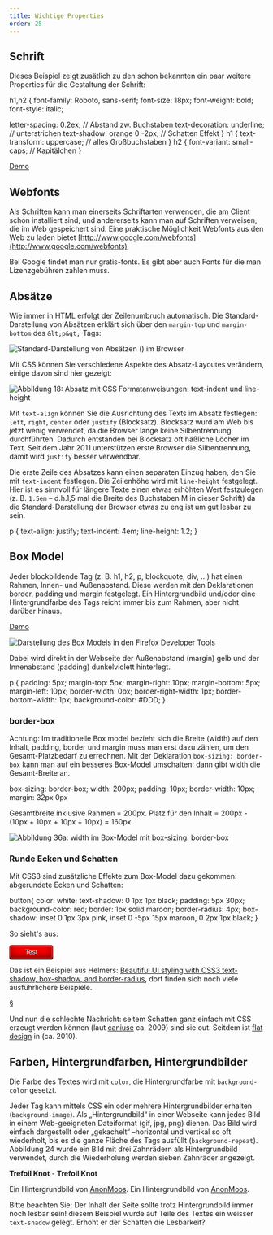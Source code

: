 ```yaml
---
title: Wichtige Properties
order: 25
---
```


Schrift
-----------------------------

Dieses Beispiel zeigt zusätlich zu den schon bekannten
ein paar weitere  Properties für die Gestaltung der Schrift:

<css>
h1,h2 {
  font-family: Roboto, sans-serif;
  font-size: 18px;
  font-weight: bold;
  font-style: italic;

  letter-spacing: 0.2ex;  //  Abstand zw. Buchstaben
  text-decoration: underline;  // unterstrichen
  text-shadow: orange 0 -2px;  // Schatten Effekt
}
h1 {
  text-transform: uppercase;   // alles Großbuchstaben
}
h2 {
  font-variant: small-caps;    // Kapitälchen
}
</css>

[Demo](/images/css/text-css.html)





Webfonts
--------

Als Schriften kann man einerseits Schriftarten verwenden, die am Client schon
installiert sind, und andererseits kann man auf Schriften verweisen, die im Web
gespeichert sind.  Eine praktische Möglichkeit Webfonts aus den Web zu laden
bietet [http://www.google.com/webfonts](http://www.google.com/webfonts)

Bei Google findet man nur gratis-fonts.  Es gibt aber auch Fonts für die
man Lizenzgebühren zahlen muss.


Absätze
---------


Wie immer in HTML erfolgt der Zeilenumbruch automatisch.
Die Standard-Darstellung von Absätzen erklärt sich über den `margin-top` 
und `margin-bottom` des `&lt;p&gt;`-Tags:

![Standard-Darstellung von Absätzen (<p>) im Browser](/images/css/p-default-margin.png)


Mit CSS können Sie verschiedene Aspekte des Absatz-Layoutes verändern, einige davon sind hier gezeigt:


![Abbildung 18: Absatz mit CSS Formatanweisungen: text-indent und line-height](/images/css/absatz.png)

Mit `text-align` können Sie die Ausrichtung des Texts im Absatz festlegen: `left`, `right`, `center` oder `justify` (Blocksatz). Blocksatz wurd am Web bis jetzt wenig verwendet, da die Browser lange keine Silbentrennung durchführten. Dadurch entstanden bei Blocksatz oft häßliche Löcher im Text. Seit dem Jahr 2011 unterstützen erste Browser die Silbentrennung, damit wird `justify` besser verwendbar.

Die erste Zeile des Absatzes kann einen separaten Einzug haben, den Sie mit `text-indent` festlegen. Die Zeilenhöhe wird mit `line-height` festgelegt. Hier ist es sinnvoll für längere Texte einen etwas erhöhten Wert festzulegen (z. B. `1.5em` – d.h.1,5 mal die Breite des Buchstaben M in dieser Schrift) da die Standard-Darstellung der Browser etwas zu eng ist um gut lesbar zu sein.

<css>
p {
   text-align: justify;
   text-indent: 4em;
   line-height: 1.2;
}
</css>




Box Model
---------

Jeder blockbildende Tag (z. B. h1, h2, p, blockquote, div, …) hat einen Rahmen, Innen- und Außenabstand. Diese werden mit den Deklarationen border, padding und margin festgelegt. Ein Hintergrundbild und/oder eine Hintergrundfarbe des Tags reicht immer bis zum Rahmen, aber nicht darüber hinaus.

[Demo](/images/css/box.html)


![Darstellung des Box Models in den Firefox Developer Tools](/images/css/boxmodel.png)


Dabei wird direkt in der Webseite der Außenabstand (margin) gelb und der Innenabstand (padding) dunkelviolett hinterlegt.



<css>
  p {
  padding: 5px;
  margin-top: 5px;
  margin-right: 10px;
  margin-bottom: 5px;
  margin-left: 10px;
  border-width: 0px;
  border-right-width: 1px;
  border-bottom-width: 1px;
  background-color: #DDD;
  }
</css>

### border-box

Achtung: Im traditionelle Box model bezieht sich die Breite (width) auf
den Inhalt, padding, border und margin muss man erst dazu zählen, um den
Gesamt-Platzbedarf zu errechnen. Mit der Deklaration `box-sizing: border-box` 
kann man auf ein besseres Box-Model umschalten: dann gibt width die Gesamt-Breite an.  


<css>
box-sizing: border-box;
width: 200px; 
padding: 10px; 
border-width: 10px; 
margin: 32px 0px
</css>

Gesamtbreite inklusive Rahmen = 200px.
Platz für den Inhalt = 200px - (10px + 10px + 10px + 10px) =  160px 

![Abbildung 36a: width im Box-Model mit box-sizing: border-box](/images/css/box-sizing-border-box.png)




### Runde Ecken und Schatten

Mit CSS3 sind zusätzliche Effekte zum Box-Model dazu gekommen: abgerundete Ecken
und Schatten:

<css>
button{
   color: white;
   text-shadow: 0 1px 1px black;
   padding: 5px 30px;
   background-color: red;
   border: 1px solid maroon;
   border-radius: 4px;
   box-shadow: inset 0 1px 3px pink, inset 0 -5px 15px maroon, 0 2px 1px black;
}
</css>

So sieht's aus:

<button style="color: white;   text-shadow: 0 1px 1px black;  padding: 5px 30px;  background-color: red;  border: 1px solid maroon;   border-radius: 4px;   box-shadow: inset 0 1px 3px pink, inset 0 -5px 15px maroon, 0 2px 1px black;">Test</button>


Das ist ein Beispiel aus Helmers:
[Beautiful UI styling with CSS3 text-shadow, box-shadow, and border-radius](http://dev.opera.com/articles/view/beautiful-ui-styling-with-css3-text-shadow-box-shadow-and-border-radius/), dort finden
sich noch viele ausführlichere Beispiele.

§

Und nun die schlechte Nachricht: seitem Schatten ganz einfach mit CSS erzeugt werden
können (laut [caniuse](https://caniuse.com/#search=box-shadow) ca. 2009) sind sie out.  Seitdem ist [flat design](https://de.wikipedia.org/wiki/Flat_Design) in (ca. 2010).





Farben, Hintergrundfarben, Hintergrundbilder
--------

Die Farbe des Textes wird mit `color`, die Hintergrundfarbe mit `background-color` gesetzt.  

Jeder Tag kann mittels CSS ein oder mehrere Hintergrundbilder erhalten (`background-image`). Als „Hintergrundbild“ in einer Webseite kann jedes Bild in einem Web-geeigneten Dateiformat (gif, jpg, png) dienen. Das Bild wird einfach dargestellt oder „gekachelt“ –horizontal und vertikal so oft wiederholt, bis es die ganze Fläche des Tags ausfüllt (`background-repeat`). Abbildung 24 wurde ein Bild mit drei Zahnrädern als Hintergrundbild verwendet, durch die Wiederholung werden sieben Zahnräder angezeigt. 


<div class="resizable" style="background-image: url(/images/css/trefoilknots.svg);">
<p><b style="text-shadow: #CCC 1px 0 10px;">Trefoil Knot</b> - <b>Trefoil Knot</b></p>
<p><span style="text-shadow: #CCC 1px 0 10px;">Ein Hintergrundbild von <a href="https://commons.wikimedia.org/wiki/User:AnonMoos/Gallery">AnonMoos</a>.</span> Ein Hintergrundbild von <a href="https://commons.wikimedia.org/wiki/User:AnonMoos/Gallery">AnonMoos</a>.</p>
</div>


Bitte beachten Sie: Der Inhalt der Seite sollte trotz Hintergrundbild
immer noch lesbar sein! diesem Beispiel wurde auf Teile des
Textes ein weisser `text-shadow` gelegt.  Erhöht er der Schatten die  Lesbarkeit?

